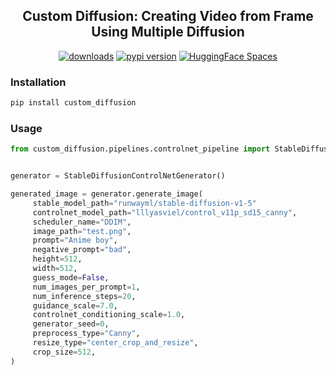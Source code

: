 <div align="center">
<h2>
     Custom Diffusion: Creating Video from Frame Using Multiple Diffusion
</h2>
<div>
    <a href="https://pepy.tech/project/custom_diffusion"><img src="https://pepy.tech/badge/custom_diffusion" alt="downloads"></a>
    <a href="https://badge.fury.io/py/custom_diffusion"><img src="https://badge.fury.io/py/custom_diffusion.svg" alt="pypi version"></a>
    <a href="https://huggingface.co/spaces/ArtGAN/Stable-Diffusion-ControlNet-WebUI"><img src="https://huggingface.co/datasets/huggingface/badges/raw/main/open-in-hf-spaces-sm.svg" alt="HuggingFace Spaces"></a>
</div>
</div>


### Installation
```bash
pip install custom_diffusion
```

### Usage
```python
from custom_diffusion.pipelines.controlnet_pipeline import StableDiffusionControlNetGenerator


generator = StableDiffusionControlNetGenerator()

generated_image = generator.generate_image(
     stable_model_path="runwayml/stable-diffusion-v1-5"
     controlnet_model_path="lllyasviel/control_v11p_sd15_canny",
     scheduler_name="DDIM",
     image_path="test.png",
     prompt="Anime boy",
     negative_prompt="bad",
     height=512,
     width=512,
     guess_mode=False,
     num_images_per_prompt=1,
     num_inference_steps=20,
     guidance_scale=7.0,
     controlnet_conditioning_scale=1.0,
     generator_seed=0,
     preprocess_type="Canny",
     resize_type="center_crop_and_resize",
     crop_size=512,
)
```
